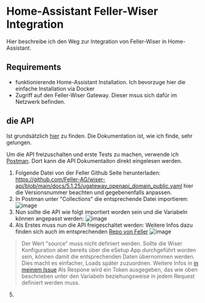 # Home-Assistant Feller-Wiser Integration
Hier beschreibe ich den Weg zur Integration von Feller-Wiser in Home-Assistant.

## Requirements
- funktionierende Home-Assistant Installation. Ich bevorzuge hier die einfache Installation via Docker
- Zugriff auf den Feller-Wiser Gateway. Dieser msus sich dafür im Netzwerk befinden.

## die API
Ist grundsätzlich [hier](https://github.com/Feller-AG/wiser-api) zu finden. Die Dokumentation ist, wie ich finde, sehr gelungen.

Um die API freizuschalten und erste Tests zu machen, verwende ich [Postman](https://www.postman.com/downloads/). Dort kann die API Dokumentaiton direkt eingelesen werden.

1.  Folgende Datei von der Feller Github Seite herunterladen: https://github.com/Feller-AG/wiser-api/blob/main/docs/5.1.25/ugateway_openapi_domain_public.yaml hier die Versionsnummer beachten und gegebenenfalls anpassen.
2.  In Postman unter "Collections" die entsprechende Datei importieren:
![image](https://github.com/St0bsel/home-assistant-feller-wiser-rest-integration/assets/16537723/e40d95b6-6b08-4526-ae67-45d29f2e83bb)
3.  Nun sollte die API wie folgt importiert worden sein und die Variabeln können angepasst werden:
![image](https://github.com/St0bsel/home-assistant-feller-wiser-rest-integration/assets/16537723/3bf7d61a-df64-49b5-8948-07075db7fe06)
4.  Als Erstes muss nun die API freigeschaltet werden: Weitere Infos dazu finden sich auch im entsprechenden [Repo von Feller](https://github.com/Feller-AG/wiser-tutorial)
![image](https://github.com/St0bsel/home-assistant-feller-wiser-rest-integration/assets/16537723/be7a1c6e-f892-4411-acd1-3dda3a5c7e7b)
> Der Wert "source" muss nicht definiert werden. Sollte die Wiser Konfiguration aber bereits über die eSetup App durchgeführt worden sein, können damit die entsprechenden Daten übernommen werden. Dies macht es einfacher, Loads später zuzuordnen.
> Weitere Infos in [in meinem Issue](https://github.com/Feller-AG/wiser-api/issues/10)
Als Respone wird ein Token ausgegeben, das wie oben beschrieben unter den Variabeln beziehungsweise in jedem Request definiert werden muss.
5.  
